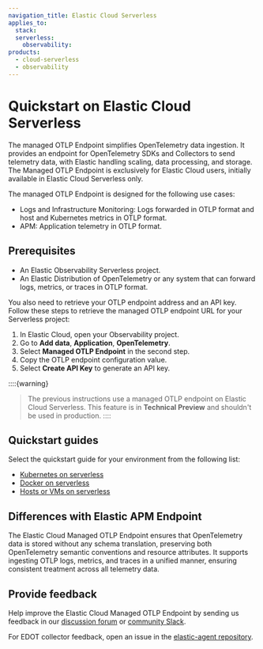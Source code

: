```yaml
---
navigation_title: Elastic Cloud Serverless
applies_to:
  stack:
  serverless:
    observability:
products:
  - cloud-serverless
  - observability
---
```


# Quickstart on Elastic Cloud Serverless

The managed OTLP Endpoint simplifies OpenTelemetry data ingestion. It provides an endpoint for OpenTelemetry SDKs and Collectors to send telemetry data, with Elastic handling scaling, data processing, and storage. The Managed OTLP Endpoint is exclusively for Elastic Cloud users, initially available in Elastic Cloud Serverless only.

The managed OTLP Endpoint is designed for the following use cases:

* Logs and Infrastructure Monitoring: Logs forwarded in OTLP format and host and Kubernetes metrics in OTLP format.
* APM: Application telemetry in OTLP format.

## Prerequisites

* An Elastic Observability Serverless project.
* An Elastic Distribution of OpenTelemetry or any system that can forward logs, metrics, or traces in OTLP format.

You also need to retrieve your OTLP endpoint address and an API key. Follow these steps to retrieve the managed OTLP endpoint URL for your Serverless project:

   1. In Elastic Cloud, open your Observability project.
   2. Go to **Add data**, **Application**, **OpenTelemetry**.
   3. Select **Managed OTLP Endpoint** in the second step.
   4. Copy the OTLP endpoint configuration value.
   5. Select **Create API Key** to generate an API key.

::::{warning}
> The previous instructions use a managed OTLP endpoint on Elastic Cloud Serverless. This feature is in **Technical Preview** and shouldn't be used in production.
::::

## Quickstart guides

Select the quickstart guide for your environment from the following list:

- [Kubernetes on serverless](k8s.md)
- [Docker on serverless](docker.md)
- [Hosts or VMs on serverless](hosts_vms.md)

## Differences with Elastic APM Endpoint

The Elastic Cloud Managed OTLP Endpoint ensures that OpenTelemetry data is stored without any schema translation, preserving both OpenTelemetry semantic conventions and resource attributes. It supports ingesting OTLP logs, metrics, and traces in a unified manner, ensuring consistent treatment across all telemetry data.

## Provide feedback

Help improve the Elastic Cloud Managed OTLP Endpoint by sending us feedback in our [discussion forum](https://discuss.elastic.co/c/apm) or [community Slack](https://elasticstack.slack.com/signup).

For EDOT collector feedback, open an issue in the [elastic-agent repository](https://github.com/elastic/elastic-agent/issues).
